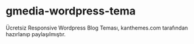 # gmedia-wordpress-tema
Ücretsiz Responsive Wordpress Blog Teması, kanthemes.com tarafından hazırlanıp paylaşılmıştır.
